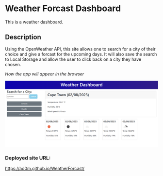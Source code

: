 # Weather Forcast Dashboard
This is a weather dashboard.

## Description
Using the OpenWeather API, this site allows one to search for a city of their choice and give a forcast for the upcoming days. It will also save the search to Local Storage and allow the user to click back on a city they have chosen. 

<i>How the app will appear in the browser</i>

![alt text](assets/images/weatherforecast.png)

### Deployed site URL:

https://ad0m.github.io/WeatherForcast/